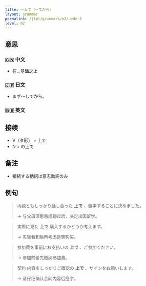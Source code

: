 ```yaml
---
title: 〜上で（〜てから）
layout: grammar
permalink: /jlpt/grammars/n2/uede-3
level: N2
---
```


## 意思

### 🇨🇳 中文

- 在…基础之上

### 🇯🇵 日文

- まず〜してから。

### 🇬🇧 英文


## 接续

- V（タ形） + 上で
- N + の上で

## 备注

- 接続する動詞は意志動詞のみ

## 例句

> 両親ともしっかり話し合った **上で** 、留学することに決めました。
>
> → 与父母深思熟虑聊过后，决定出国留学。

> 実際に見た **上で** 購入するかどうか考えます。
>
> → 实际看到后再考虑是否购买。

> 参加費を事前にお支払いの **上で** 、ご参加ください。
>
> → 参加前请先缴纳参加费。

> 契約 内容をしっかりご確認の **上で** 、サインをお願いします。
>
> → 请仔细确认合同内容后签字。

